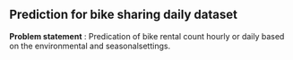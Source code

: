 ## Prediction for bike sharing daily dataset

**Problem statement** : Predication of bike rental count hourly or daily based on the environmental and seasonalsettings.
